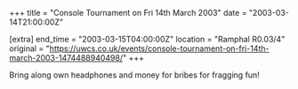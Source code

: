 +++
title = "Console Tournament on Fri 14th March 2003"
date = "2003-03-14T21:00:00Z"

[extra]
end_time = "2003-03-15T04:00:00Z"
location = "Ramphal R0.03/4"
original = "https://uwcs.co.uk/events/console-tournament-on-fri-14th-march-2003-1474488940498/"
+++

Bring along own headphones and money for bribes for fragging fun\!


